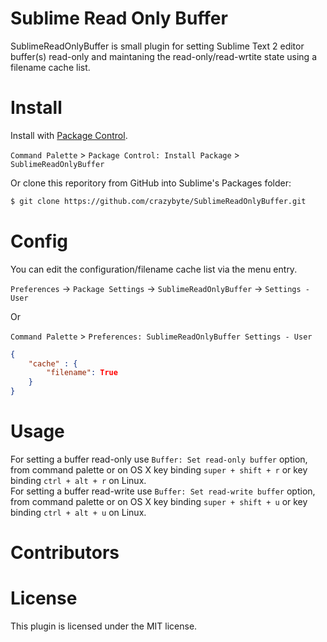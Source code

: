 # Sublime Read Only Buffer

SublimeReadOnlyBuffer is small plugin for setting Sublime Text 2 editor buffer(s) read-only and maintaning
the read-only/read-wrtite state using a filename cache list.

# Install

Install with [Package Control](http://wbond.net/sublime_packages/package_control).

`Command Palette` > `Package Control: Install Package` > `SublimeReadOnlyBuffer`

Or clone this reporitory from GitHub into Sublime's Packages folder:

```bash
$ git clone https://github.com/crazybyte/SublimeReadOnlyBuffer.git
```

# Config

You can edit the configuration/filename cache list via the menu entry.

`Preferences` -> `Package Settings` -> `SublimeReadOnlyBuffer` -> `Settings - User`

Or  

`Command Palette` > `Preferences: SublimeReadOnlyBuffer Settings - User`

```json
{
    "cache" : {
    	"filename": True
	}
}
```

# Usage

For setting a buffer read-only use `Buffer: Set read-only buffer` option, from command palette or on OS X
key binding `super + shift + r` or key binding `ctrl + alt + r` on Linux.  
For setting a buffer read-write use `Buffer: Set read-write buffer` option, from command palette or on OS X
key binding `super + shift + u` or key binding `ctrl + alt + u` on Linux.  


# Contributors

# License

This plugin is licensed under the MIT license.